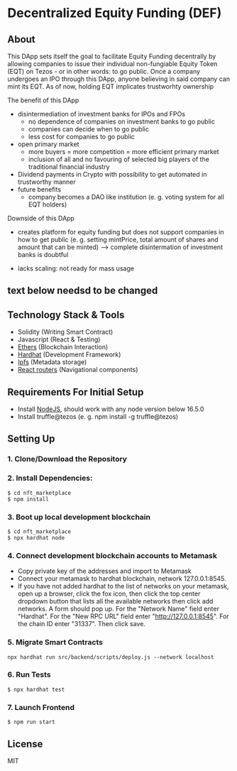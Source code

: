 # Decentralized Equity Funding (DEF)

## About
This DApp sets itself the goal to facilitate Equity Funding decentrally by allowing companies to issue their individual non-fungiable Equity Token (EQT) on Tezos  - or in other words: to go public. Once a company undergoes an IPO through this DApp, anyone believing in said company can mint its EQT. As of now, holding EQT implicates trustworhty ownership 

The benefit of this DApp
- disintermediation of investment banks for IPOs and FPOs
    - no dependence of companies on investment banks to go public
    - companies can decide when to go public 
    - less cost for companies to go public
- open primary market 
    - more buyers = more competition = more efficient primary market
    - inclusion of all and no favouring of selected big players of the traditional financial industry
- Dividend payments in Crypto with possibility to get automated in trustworthy manner
- future benefits
    - company becomes a DAO like institution (e. g. voting system for all EQT holders)

Downside of this DApp
- creates platform for equity funding but does not support companies in how to get public (e. g. setting mintPrice, total amount of shares and amount that can be minted) --> complete disintermation of investment banks is doubtful

- lacks scaling: not ready for mass usage


## text below needsd to be changed

## Technology Stack & Tools

- Solidity (Writing Smart Contract)
- Javascript (React & Testing)
- [Ethers](https://docs.ethers.io/v5/) (Blockchain Interaction)
- [Hardhat](https://hardhat.org/) (Development Framework)
- [Ipfs](https://ipfs.io/) (Metadata storage)
- [React routers](https://v5.reactrouter.com/) (Navigational components)

## Requirements For Initial Setup
- Install [NodeJS](https://nodejs.org/en/), should work with any node version below 16.5.0
- Install truffle@tezos (e. g. npm install -g truffle@tezos)

## Setting Up
### 1. Clone/Download the Repository

### 2. Install Dependencies:
```
$ cd nft_marketplace
$ npm install
```
### 3. Boot up local development blockchain
```
$ cd nft_marketplace
$ npx hardhat node
```

### 4. Connect development blockchain accounts to Metamask
- Copy private key of the addresses and import to Metamask
- Connect your metamask to hardhat blockchain, network 127.0.0.1:8545.
- If you have not added hardhat to the list of networks on your metamask, open up a browser, click the fox icon, then click the top center dropdown button that lists all the available networks then click add networks. A form should pop up. For the "Network Name" field enter "Hardhat". For the "New RPC URL" field enter "http://127.0.0.1:8545". For the chain ID enter "31337". Then click save.  


### 5. Migrate Smart Contracts
`npx hardhat run src/backend/scripts/deploy.js --network localhost`

### 6. Run Tests
`$ npx hardhat test`

### 7. Launch Frontend
`$ npm run start`

License
----
MIT

